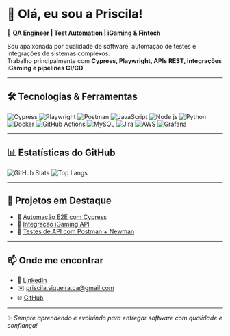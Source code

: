 # 👋 Olá, eu sou a Priscila!

🚀 **QA Engineer | Test Automation | iGaming & Fintech**  

Sou apaixonada por qualidade de software, automação de testes e integrações de sistemas complexos.  
Trabalho principalmente com **Cypress, Playwright, APIs REST, integrações iGaming e pipelines CI/CD**.

---

## 🛠️ Tecnologias & Ferramentas

![Cypress](https://img.shields.io/badge/-Cypress-17202C?logo=cypress&logoColor=white)
![Playwright](https://img.shields.io/badge/-Playwright-45ba4b?logo=playwright&logoColor=white)
![Postman](https://img.shields.io/badge/-Postman-FF6C37?logo=postman&logoColor=white)
![JavaScript](https://img.shields.io/badge/-JavaScript-F7DF1E?logo=javascript&logoColor=black)
![Node.js](https://img.shields.io/badge/-Node.js-339933?logo=node.js&logoColor=white)
![Python](https://img.shields.io/badge/-Python-3776AB?logo=python&logoColor=white)
![Docker](https://img.shields.io/badge/-Docker-2496ED?logo=docker&logoColor=white)
![GitHub Actions](https://img.shields.io/badge/-GitHub%20Actions-2088FF?logo=githubactions&logoColor=white)
![MySQL](https://img.shields.io/badge/-MySQL-4479A1?logo=mysql&logoColor=white)
![Jira](https://img.shields.io/badge/-Jira-0052CC?logo=jira&logoColor=white)
![AWS](https://img.shields.io/badge/-AWS-232F3E?logo=amazonaws&logoColor=white)
![Grafana](https://img.shields.io/badge/-Grafana-F46800?logo=grafana&logoColor=white)

---

## 📊 Estatísticas do GitHub

![GitHub Stats](https://github-readme-stats.vercel.app/api?username=priscila-ds&show_icons=true&theme=radical)
![Top Langs](https://github-readme-stats.vercel.app/api/top-langs/?username=priscila-ds&layout=compact&theme=radical)

---

## 🚀 Projetos em Destaque

- 🔹 [Automação E2E com Cypress](https://github.com/priscila-ds/projeto-cypress)  
- 🔹 [Integração iGaming API](https://github.com/priscila-ds/projeto-igaming)  
- 🔹 [Testes de API com Postman + Newman](https://github.com/priscila-ds/projeto-api-tests)  

---

## 📫 Onde me encontrar

- 💼 [LinkedIn](https://www.linkedin.com/in/priscila-siqueira-qae-ctfl/)  
- ✉️ priscila.siqueira.ca@gmail.com  
- 🌐 [GitHub](https://github.com/priscila-ds)  

---

✨ *Sempre aprendendo e evoluindo para entregar software com qualidade e confiança!*  

